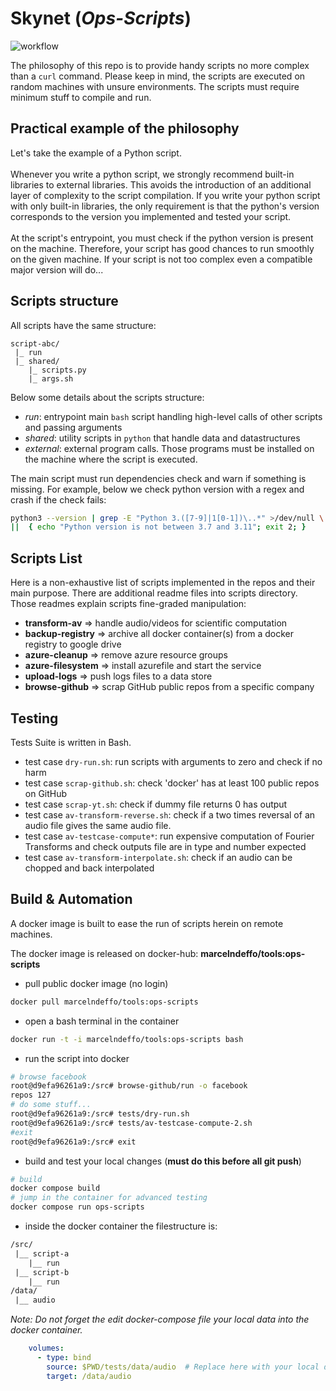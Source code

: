 # Skynet (*Ops-Scripts*)
![workflow](https://github.com/MarcelNasser/skynet/actions/workflows/build.yml/badge.svg)

The philosophy of this repo is to provide handy scripts no more complex than a `curl` command. Please keep in mind, the scripts are executed on random machines with unsure environments.
The scripts must require minimum stuff to compile and run. 

## Practical example of the philosophy
Let's take the example of a Python script.<br><br>
Whenever you write a python script, we strongly recommend built-in libraries to external libraries. This avoids the introduction of an additional layer of complexity to the script compilation. 
If you write your python script with only built-in libraries, the only requirement is that the python's version corresponds to the version you implemented and tested your script.<br><br> 
At the script's entrypoint, you must check if the python version is present on the machine. Therefore, your script has good chances to run smoothly on the given machine. If your script is not too complex even a compatible major version will do...

## Scripts structure 
All scripts have the same structure:
````
script-abc/
 |_ run
 |_ shared/ 
    |_ scripts.py
    |_ args.sh
````

Below some details about the scripts structure:
- *run*: entrypoint main `bash` script handling high-level calls of other scripts and passing arguments
- *shared*: utility scripts in `python` that handle data and datastructures
- *external*: external program calls. Those programs must be installed on the machine where the script is executed. 

The main script must run dependencies check and warn if something is missing. For example, below we check python version with a regex and crash if the check fails:
````bash
python3 --version | grep -E "Python 3.([7-9]|1[0-1])\..*" >/dev/null \
||  { echo "Python version is not between 3.7 and 3.11"; exit 2; }
````

## Scripts List 
Here is a non-exhaustive list of scripts implemented in the repos and their main purpose. 
There are additional readme files into scripts directory. Those readmes explain scripts fine-graded manipulation:
- **transform-av** => handle audio/videos for scientific computation 
- **backup-registry** => archive all docker container(s) from a docker registry to google drive
- **azure-cleanup** => remove azure resource groups
- **azure-filesystem** => install azurefile and start the service
- **upload-logs** => push logs files to a data store
- **browse-github** => scrap GitHub public repos from a specific company


## Testing
Tests Suite is written in Bash.
- test case `dry-run.sh`: run scripts with arguments to zero and check if no harm
- test case `scrap-github.sh`: check 'docker' has at least 100 public repos on GitHub
- test case `scrap-yt.sh`: check if dummy file returns 0 has output
- test case `av-transform-reverse.sh`: check if a two times reversal of an audio file gives the same audio file.
- test case `av-testcase-compute*`: run expensive computation of Fourier Transforms and check outputs file are in type and number expected
- test case `av-transform-interpolate.sh`: check if an audio can be chopped and back interpolated 

## Build & Automation
A docker image is built to ease the run of scripts herein on remote machines. 

The docker image is released on docker-hub: **marcelndeffo/tools:ops-scripts**

- pull public docker image (no login)
````bash
docker pull marcelndeffo/tools:ops-scripts
````
- open a bash terminal in the container
````bash
docker run -t -i marcelndeffo/tools:ops-scripts bash
````
- run the script into docker
````bash
# browse facebook
root@d9efa96261a9:/src# browse-github/run -o facebook
repos 127
# do some stuff...
root@d9efa96261a9:/src# tests/dry-run.sh
root@d9efa96261a9:/src# tests/av-testcase-compute-2.sh
#exit
root@d9efa96261a9:/src# exit
````
- build and test your local changes (**must do this before all git push**)
````bash
# build
docker compose build
# jump in the container for advanced testing
docker compose run ops-scripts
````

- inside the docker container the filestructure is:
````txt
/src/
 |__ script-a
    |__ run
 |__ script-b
    |__ run
/data/
 |__ audio
````

*Note: Do not forget the edit docker-compose file your local data into the docker container.*
````yaml
    volumes:
      - type: bind
        source: $PWD/tests/data/audio  # Replace here with your local data
        target: /data/audio
````
